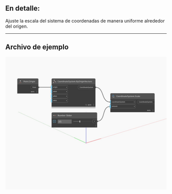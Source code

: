 <!--- Autodesk.DesignScript.Geometry.CoordinateSystem.Scale(amount) --->
<!--- RDCTCOVW6BS5FRXZS3PR264DLYDXTBQLYNP6TATAOVQALTU6V3SA --->
## En detalle:
Ajuste la escala del sistema de coordenadas de manera uniforme alrededor del origen.
___
## Archivo de ejemplo

![Scale (amount)](./RDCTCOVW6BS5FRXZS3PR264DLYDXTBQLYNP6TATAOVQALTU6V3SA_img.jpg)

